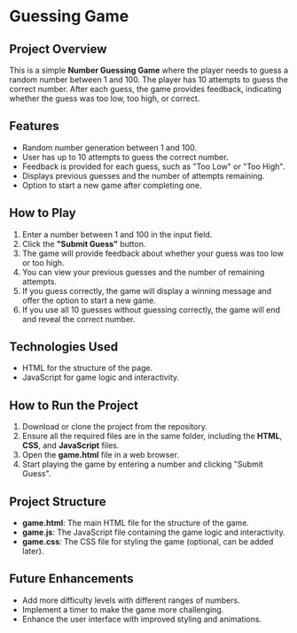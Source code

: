 <html>
  <head></head>
  <body>
     <h1>Guessing Game</h1>    
    <h2>Project Overview</h2>
    <p>This is a simple <strong>Number Guessing Game</strong> where the player needs to guess a random number between 1 and 100. The player has 10 attempts to guess the correct number. After each guess, the game provides feedback, indicating whether the guess was too low, too high, or correct.</p>
    <h2>Features</h2>
    <ul>
        <li>Random number generation between 1 and 100.</li>
        <li>User has up to 10 attempts to guess the correct number.</li>
        <li>Feedback is provided for each guess, such as "Too Low" or "Too High".</li>
        <li>Displays previous guesses and the number of attempts remaining.</li>
        <li>Option to start a new game after completing one.</li>
    </ul>
    <h2>How to Play</h2>
    <ol>
        <li>Enter a number between 1 and 100 in the input field.</li>
        <li>Click the <strong>"Submit Guess"</strong> button.</li>
        <li>The game will provide feedback about whether your guess was too low or too high.</li>
        <li>You can view your previous guesses and the number of remaining attempts.</li>
        <li>If you guess correctly, the game will display a winning message and offer the option to start a new game.</li>
        <li>If you use all 10 guesses without guessing correctly, the game will end and reveal the correct number.</li>
    </ol>
    <h2>Technologies Used</h2>
    <ul>
        <li>HTML for the structure of the page.</li>
        <li>JavaScript for game logic and interactivity.</li>
    </ul>
    <h2>How to Run the Project</h2>
    <ol>
        <li>Download or clone the project from the repository.</li>
        <li>Ensure all the required files are in the same folder, including the <strong>HTML</strong>, <strong>CSS</strong>, and <strong>JavaScript</strong> files.</li>
        <li>Open the <strong>game.html</strong> file in a web browser.</li>
        <li>Start playing the game by entering a number and clicking "Submit Guess".</li>
    </ol>
    <h2>Project Structure</h2>
    <ul>
        <li><strong>game.html</strong>: The main HTML file for the structure of the game.</li>
        <li><strong>game.js</strong>: The JavaScript file containing the game logic and interactivity.</li>
        <li><strong>game.css</strong>: The CSS file for styling the game (optional, can be added later).</li>
    </ul>
    <h2>Future Enhancements</h2>
    <ul>
        <li>Add more difficulty levels with different ranges of numbers.</li>
        <li>Implement a timer to make the game more challenging.</li>
        <li>Enhance the user interface with improved styling and animations.</li>
    </ul>
    </html>
